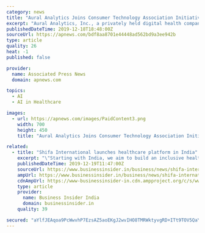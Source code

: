 ```yaml
---
category: news
title: "Aural Analytics Joins Consumer Technology Association Initiative to Set New Standards for Artificial Intelligence in Healthcare"
excerpt: "Aural Analytics, Inc., a privately held digital health company developing the world’s most advanced speech analytics platform, today announced its participation in the Consumer Technology Association (CTA)® initiative to develop new standards and best practices for the use of artificial intelligence (AI) in healthcare. The CTA AI in ..."
publishedDateTime: 2019-12-18T18:48:00Z
sourceUrl: https://apnews.com/bdf8aa8701e44448ad562bd9a3ee942b
type: article
quality: 26
heat: -1
published: false

provider:
  name: Associated Press News
  domain: apnews.com

topics:
  - AI
  - AI in Healthcare

images:
  - url: https://apnews.com/images/PaidContent3.png
    width: 700
    height: 450
    title: "Aural Analytics Joins Consumer Technology Association Initiative to Set New Standards for Artificial Intelligence in Healthcare"

related:
  - title: "Shifa International launches healthcare platform in India"
    excerpt: "\"Starting with India, we aim to build an inclusive healthcare system, based on new-age technology, where there is no discrimination on the basis of caste, colour, creed or gender,\" Chhabra said. Shifa Care's ecosystem utilises Al (artificial intelligence), epidemiology and genetic sequence, all at one go driven by prediction, mitigation and Al ..."
    publishedDateTime: 2019-12-19T11:47:00Z
    sourceUrl: https://www.businessinsider.in/business/news/shifa-international-launches-healthcare-platform-in-india/articleshow/72886745.cms
    ampUrl: https://www.businessinsider.in/business/news/shifa-international-launches-healthcare-platform-in-india/amp_articleshow/72886745.cms
    cdnAmpUrl: https://www-businessinsider-in.cdn.ampproject.org/c/s/www.businessinsider.in/business/news/shifa-international-launches-healthcare-platform-in-india/amp_articleshow/72886745.cms
    type: article
    provider:
      name: Business Insider India
      domain: businessinsider.in
    quality: 39

secured: "aYlfJEAqoa9PcWwvhP7EzsAZ5aoEKgJ2wvIHO8TMRWktyvgRD+ITt9TOV5QaYxkJedqDfng60QtYNUWW9cSPeobHGqn7Nq7z1pbwkTaurMw7seuZ3tn+Ou0ukx/WZvfLvCryluVlaI4ZcBEhDJXKpup4X/RzX5MYXI/oJO82XFHtzv6zdch1cAyuoKDayNjxYgk180qFdp4mDftUgfbJKn8s45RTNryULgv8plOGnJ1qR9S5MT8Qfq5xvuJ2YdEPhnQ6plYVKTU18YoRtt5HzA==;ZuIjrYn9NWlb9RIlW0fSzA=="
---
```


